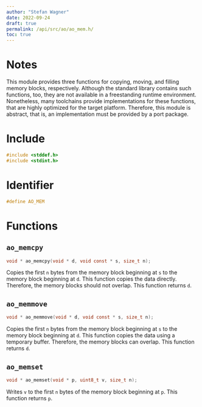 ```yaml
---
author: "Stefan Wagner"
date: 2022-09-24
draft: true
permalink: /api/src/ao/ao_mem.h/
toc: true
---
```


# Notes

This module provides three functions for copying, moving, and filling memory blocks, respectively. Although the standard library contains such functions, too, they are not available in a freestanding runtime environment. Nonetheless, many toolchains provide implementations for these functions, that are highly optimized for the target platform. Therefore, this module is abstract, that is, an implementation must be provided by a port package.

# Include

```c
#include <stddef.h>
#include <stdint.h>
```

# Identifier

```c
#define AO_MEM
```

# Functions

## `ao_memcpy`

```c
void * ao_memcpy(void * d, void const * s, size_t n);
```

Copies the first `n` bytes from the memory block beginning at `s` to the memory block beginning at `d`. This function copies the data directly. Therefore, the memory blocks should not overlap. This function returns `d`.

## `ao_memmove`

```c
void * ao_memmove(void * d, void const * s, size_t n);
```

Copies the first `n` bytes from the memory block beginning at `s` to the memory block beginning at `d`. This function copies the data using a temporary buffer. Therefore, the memory blocks can overlap. This function returns `d`.

## `ao_memset`

```c
void * ao_memset(void * p, uint8_t v, size_t n);
```

Writes `v` to the first `n` bytes of the memory block beginning at `p`. This function returns `p`.
